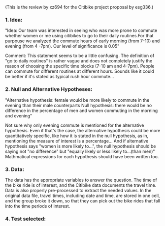 (This is the review by xz694 for the Citibike project proposal by esg336.)

### 1. Idea:

"Idea: Our team was interested in seeing who was more prone to commute whether women or me using citibikes to go to their daily routines.For that purpouse we analyzed the commute hours of early morning (from 7-10) and evening (from 4 -7pm). Our level of significance is 0.05"

Comment: This statement seems to be a little confusing. The definition of "go to daily routines" is rather vague and does not completely justify the reason of choosing the specific time blocks (7-10 am and 4-7pm). People can commute for different routines at different hours. Sounds like it could be better if it's stated as typical rush hour commute...

### 2. Null and Alternative Hypotheses:
"Alternative hypothesis: female would be more likely to commute in the evening than their male counterparts
Null hypothesis: there would be no difference in the percentage of men and women commuting in the morning and evening"

Not sure why only evening commute is mentioned for the alternative hypothesis. Even if that's the case, the alternative hypothesis could be more quantitatively specific, like how it is stated in the null hypothesis, as in, mentioning the measure of interest is a percentage...
And if alternative hypothesis says "women is more likely to...", the null hypothesis should be saying not "no difference" but "equally likely or less likely to...(than men)"
Mathmatical expressions for each hypothesis should have been written too.

### 3. Data:
The data has the appropriate variables to answer the question. The time of the bike ride is of interest, and the Citibike data documents the travel time. Data is also properly pre-processed to extract the needed values. In the original data file, travel times, including date and time, are stored in one cell, and the group broke it down, so that they can pick out the bike rides that fall into the time periods of interest.

### 4. Test selected:
